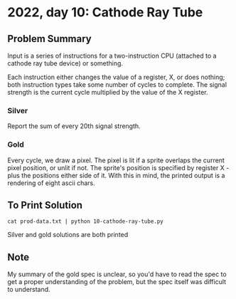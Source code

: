 # 2022, day 10: Cathode Ray Tube

## Problem Summary
Input is a series of instructions for a two-instruction CPU (attached to a
cathode ray tube device) or something.

Each instruction either changes the value of a register, X, or does nothing;
both instruction types take some number of cycles to complete.  The signal
strength is the current cycle multiplied by the value of the X register.

### Silver
Report the sum of every 20th signal strength.

### Gold
Every cycle, we draw a pixel.  The pixel is lit if a sprite overlaps the
current pixel position, or unlit if not.  The sprite's position is specified by
register X - plus the positions either side of it.  With this in mind, the
printed output is a rendering of eight ascii chars.

## To Print Solution
`cat prod-data.txt | python 10-cathode-ray-tube.py`

Silver and gold solutions are both printed

## Note
My summary of the gold spec is unclear, so you'd have to read the spec to get a
proper understanding of the problem, but the spec itself was difficult to
understand.
